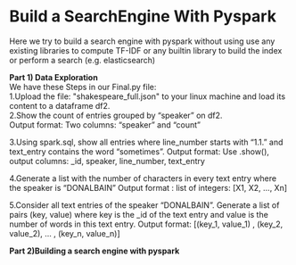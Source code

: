 # Build a SearchEngine With Pyspark
Here we try to build a search engine with pyspark without using use any existing libraries to compute TF-IDF or any builtin library to build the index or perform a search (e.g. elasticsearch)

**Part 1) Data Exploration**<br />
We have these Steps in our Final.py file:\
1.Upload the file: "shakespeare_full.json" to your linux machine and load its content to a dataframe df2.\
2.Show the count of entries grouped by “speaker” on df2.\
Output format: Two columns: “speaker” and “count”

3.Using spark.sql, show all entries where line_number starts with “1.1.” and text_entry contains the word “sometimes”.
Output format: Use .show(), output columns: _id, speaker, line_number, text_entry

4.Generate a list with the number of characters in every text entry where the speaker is “DONALBAIN”
Output format : list of integers:  [X1, X2, …, Xn]

5.Consider all text entries of the speaker “DONALBAIN”. Generate a list of pairs (key, value) where key is the _id of the text entry and value is the number of words in this text entry.
Output format: [(key_1, value_1) , (key_2, value_2), … , (key_n, value_n)]



**Part 2)Building a search engine with pyspark**<br />

